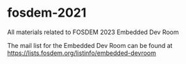 # fosdem-2021
All materials related to FOSDEM 2023 Embedded Dev Room

The mail list for the Embedded Dev Room can be found at
https://lists.fosdem.org/listinfo/embedded-devroom
